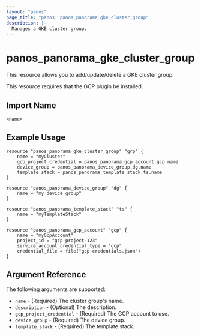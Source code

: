 ```yaml
---
layout: "panos"
page_title: "panos: panos_panorama_gke_cluster_group"
description: |-
  Manages a GKE cluster group.
---
```


# panos_panorama_gke_cluster_group

This resource allows you to add/update/delete a GKE cluster group.

This resource requires that the GCP plugin be installed.


## Import Name

```
<name>
```


## Example Usage

```hcl
resource "panos_panorama_gke_cluster_group" "grp" {
    name = "myCluster"
    gcp_project_credential = panos_panorama_gcp_account.gcp.name
    device_group = panos_panorama_device_group.dg.name
    template_stack = panos_panorama_template_stack.ts.name
}

resource "panos_panorama_device_group" "dg" {
    name = "my device group"
}

resource "panos_panorama_template_stack" "ts" {
    name = "myTemplateStack"
}

resource "panos_panorama_gcp_account" "gcp" {
    name = "myGcpAccount"
    project_id = "gcp-project-123"
    service_account_credential_type = "gcp"
    credential_file = file("gcp-credentials.json")
}
```

## Argument Reference

The following arguments are supported:

* `name` - (Required) The cluster group's name.
* `description` - (Optional) The description.
* `gcp_project_credential` - (Required) The GCP account to use.
* `device_group` - (Required) The device group.
* `template_stack` - (Required) The template stack.
